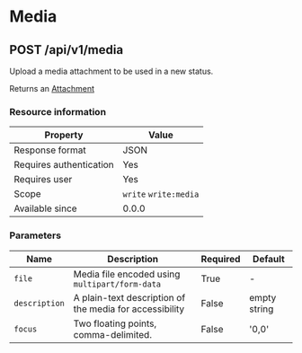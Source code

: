 # Media

## POST /api/v1/media

Upload a media attachment to be used in a new status.

Returns an [Attachment](/entities/#Atachment)

### Resource information

|        Property         |         Value         |
| ----------------------- | --------------------- |
| Response format         | JSON                  |
| Requires authentication | Yes                   |
| Requires user           | Yes                   |
| Scope                   | `write` `write:media` |
| Available since         | 0.0.0                 |

### Parameters

|     Name      |                       Description                       | Required | Default |
| ------------- | ------------------------------------------------------- | -------- | ------- |
| `file`        | Media file encoded using `multipart/form-data`          | True     | -       |
| `description` | A plain-text description of the media for accessibility | False    | empty string      |
| `focus`       | Two floating points, comma-delimited.                   | False    | '0,0'   |

